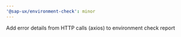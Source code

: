 ```yaml
---
'@sap-ux/environment-check': minor
---
```


Add error details from HTTP calls (axios) to environment check report
